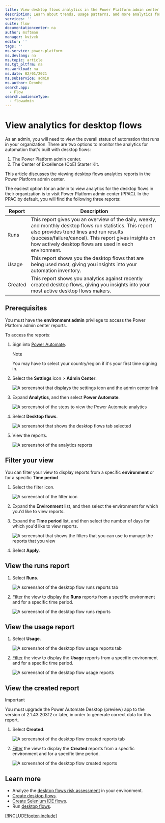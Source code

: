```yaml
---
title: View desktop flows analytics in the Power Platform admin center | Microsoft Docs
description: Learn about trends, usage patterns, and more analytics for desktop flows in the Power Platform admin center.
services: ''
suite: flow
documentationcenter: na
author: msftman
manager: kvivek
editor: ''
tags: ''
ms.service: power-platform
ms.devlang: na
ms.topic: article
ms.tgt_pltfrm: na
ms.workload: na
ms.date: 02/01/2021
ms.subservice: admin
ms.author: DeonHe
search.app: 
  - Flow
search.audienceType: 
  - flowadmin
---
```


# View analytics for desktop flows

As an admin, you will need to view the overall status of automation that runs in your organization. There are two options to monitor the analytics for automation that's built with desktop flows:

1. The Power Platform admin center.
1. The Center of Excellence (CoE) Starter Kit.

This article discusses the viewing desktop flows analytics reports in the Power Platform admin center.


The easiest option for an admin to view analytics for the desktop flows in their organization is to visit Power Platform admin center (PPAC). In the PPAC by default, you will find the following three reports:

Report | Description
--- | ---
Runs | This report gives you an overview of the daily, weekly, and monthly desktop flows run statistics. This report also provides trend lines and run results (success/failure/cancel). This report gives insights on how actively desktop flows are used in each environment.
Usage | This report shows you the desktop flows that are being used most, giving you insights into your automation inventory.
Created | This report shows you analytics against recently created desktop flows, giving you insights into your most active desktop flows makers.

## Prerequisites

You must have the **environment admin** privilege to access the Power Platform admin center reports.

To access the reports:

1. Sign into [Power Automate]().

   >[!NOTE]
   >You may have to select your country/region if it's your first time signing in.

1. Select the **Settings** icon > **Admin Center**.

   ![A screenshot that displays the settings icon and the admin center link](./media/analytics-ui-flow/settings-admin-center.png)

1. Expand **Analytics**, and then select **Power Automate**.

   ![A screenshot of the steps to view the Power Automate analytics](./media/analytics-ui-flow/analytics-pa.png)

1. Select **Desktop flows**.

   ![A screenshot that shows the desktop flows tab selected](./media/analytics-ui-flow/select-ui-flows.png)

1. View the reports.

   ![A screenshot of the analytics reports](./media/analytics-ui-flow/runs.png)


## Filter your view

You can filter your view to display reports from a specific **environment** or for a specific **Time period**

1. Select the filter icon.

   ![A screenshot of the filter icon](./media/analytics-ui-flow/select-filter.png)

1. Expand the **Environment** list, and then select the environment for which you'd like to view reports.

1. Expand the **Time period** list, and then select the number of days for which you'd like to view reports.

   ![A screenshot that shows the filters that you can use to manage the reports that you view](./media/analytics-ui-flow/filter.png)

1. Select **Apply**.

## View the runs report

1. Select **Runs**.

   ![A screenshot of the desktop flow runs reports tab](./media/analytics-ui-flow/select-runs.png)

1. [Filter](#filter-your-view) the view to display the **Runs** reports from a specific environment and for a specific time period. 


   ![A screenshot of the desktop flow runs reports](./media/analytics-ui-flow/runs.png)

## View the usage report

1. Select **Usage**.

   ![A screenshot of the desktop flow usage reports tab](./media/analytics-ui-flow/select-usage.png)


1. [Filter](#filter-your-view) the view to display the **Usage** reports from a specific environment and for a specific time period. 

   ![A screenshot of the desktop flow usage reports](./media/analytics-ui-flow/usage-ppac.png)

## View the created report

>[!IMPORTANT]
>You must upgrade the Power Automate Desktop (preview) app to the version of 2.1.43.20312 or later, in order to generate correct data for this report.

1. Select **Created**.

   ![A screenshot of the desktop flow created reports tab](./media/analytics-ui-flow/select-created.png)

1. [Filter](#filter-your-view) the view to display the **Created** reports from a specific environment and for a specific time period. 

   ![A screenshot of the desktop flow created reports](./media/analytics-ui-flow/created-ppac.png)


## Learn more

- Analyze the [desktop flows risk assessment](../guidance/coe/power-bi-govern.md#desktop-flows-risk-assessment) in your environment.
- [Create desktop flows](/power-automate/desktop-flows/create-desktop).
- [Create Selenium IDE flows](/power-automate/ui-flows/create-web).
- Run [desktop flows](/power-automate/desktop-flows/run-desktop-flow).

[!INCLUDE[footer-include](../includes/footer-banner.md)]